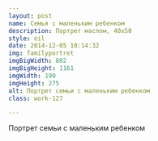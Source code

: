 ```yaml
---
layout: post
name: Семья с маленьким ребенком
description: Портрет маслом, 40x50
style: oil
date: 2014-12-05 10:14:32
img: familyportret
imgBigWidth: 802
imgBigHeight: 1161
imgWidth: 190
imgHeight: 275
alt: Портрет семьи с маленьким ребенком
class: work-127

---
```


Портрет семьи с маленьким ребенком